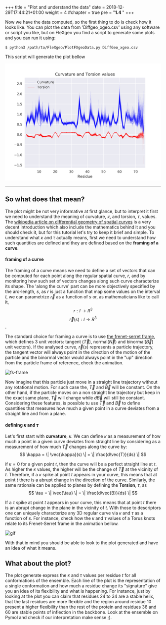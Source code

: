 +++
title = "Plot and understand the data"
date = 2018-12-29T17:44:21+01:00
weight = 4
#chapter = true
pre = "<b>1.4 </b>"
+++

Now we have the data computed, so the first thing to do is check how it looks like. You can plot the data from 'Diffgeo_xgeo.csv' using any software or script you like, but on FleXgeo you find a script to generate some plots and you can run it using:

```{bash}
$ python3 /path/to/FleXgeo/PlotFXgeoData.py DiffGeo_xgeo.csv
```

This script will generate the plot bellow

![plot](./KTrawData.png?width=50pc)

---

## So what does that mean?

The plot might be not very informative at first glance, but to interpret it first we need to understand the meaning of curvature, $\kappa$, and torsion, $\tau$, values. The [wikipedia article on differential geometry of spatial curves](https://en.wikipedia.org/wiki/Differential_geometry_of_curves) is a very decent introduction which also include the mathematics behind it and you should check it, but for this tutorial let's try to keep it brief and simple. To understand what $\kappa$ and $\tau$ actually means, first we need to understand how such quantities are defined and they are defined based on the **framing of a curve**.

#### framing of a curve

The framing of a curve means we need to define a set of vectors that can be computed for each point along the regular spatial curve, $r$, and by monitoring how such set of vectors changes along such curve characterize its shape. The 'along the curve' part can be more objectively specified by the arc-length, $s$, as $r$ is just a function that map some values on the interval $I$, we can parametrize $\vec{r}$ as a function of $s$ or, as mathematicians like to call it,
$$ r : I \rightarrow R^{3} $$
$$\vec{r}(s) : I \rightarrow R^{3}$$.

The standard choice for framing a curve is to use [the frenet-serret frame](https://en.wikipedia.org/wiki/Frenet%E2%80%93Serret_formulas), which defines 3 unit vectors: tangent ($\vec{T}$), normal($\vec{N}$) and binormal($\vec{B}$) unit vectors). If the analysed curve, $\vec{r}(s)$ represents a particle trajectory, the tangent vector will always point in the direction of the motion of the particle and the binormal vector would always point in the "up" direction from the particle frame of reference, check the animation.

![fs-frame](https://upload.wikimedia.org/wikipedia/commons/1/14/Frenet-Serret-frame_along_Vivani-curve.gif)


Now imagine that this particle just move in a straight line trajectory without any rotational motion. For such case the, $\vec{T}$ and $\vec{B}$ will be constant. On the other hand, if the particle moves on a non straight line trajectory but keep in the exact same plane, $\vec{T}$ will change while $d\vec{B}$ will still be constant. Considering these features, is possible tu use $\vec{T}$ and $\vec{B}$ to define quantities that measures how much a given point in a curve deviates from a straight line and from a plane.

#### defining $\kappa$ and $\tau$
Let's first start with **curvature**, $\kappa$. We can define $\kappa$ as a measurement of how much a point in a given curve deviates from straight line by considering as a measurement of how much $\vec{T}$ changes along the curve by:
$$
\kappa = \| \vec{\kappa}(s) \| = \| \frac{d\vec{T}}{ds} \|
$$

if $\kappa = 0$ for a given point $t$, then the curve will be a perfect straight line at $t$. As higher the $\kappa$ values, the higher will be the change of $\vec{T}$ at the vicinity of $t$. Therefore, if a $\kappa$ spike at point $t$ appears in your curve, this means that at point $t$ there is a abrupt change in the direction of the curve. Similarly, the same rationale can be applied to planes by defining the **Torsion**, $\tau$, as
$$
\tau = \| \vec{\tau} \| = \| \frac{d\vec{B}}{ds} \|
$$

If a $\tau$ spike at point $t$ appears in your curve, this means that at point $t$ there is an abrupt change in the plane in the vicinity of $t$. With those to descriptors one can uniquely characterize any 3D regular curve via $\kappa$ and $\tau$ as a function of $s$. For instance, check how the $\kappa$ and $\tau$ values of a Torus knots relate to its Frenet-Serret frame in the animation bellow.

![gif](https://upload.wikimedia.org/wikipedia/commons/6/68/Torus-Knot_uebereinander_animated.gif)

With that in mind you should be able to look to the plot generated and have an idea of what it means.

## What about the plot?

The plot generate express the $\kappa$ and $\tau$ values per residue $t$ for all conformations of the ensemble. Each line of the plot is the representation of a single conformation and how much a residue change its "signature" give you an idea of its flexibility and what is happening. For instance, just by looking at the plot you can claim that residues 24 to 34 are a stable helix, that the last residues are more flexible and the region around residue 10 present a higher flexibility than the rest of the protein and residues 36 and 60 are stable points of inflection in the backbone. Look at the ensemble on Pymol and check if our interpretation make sense ;).
